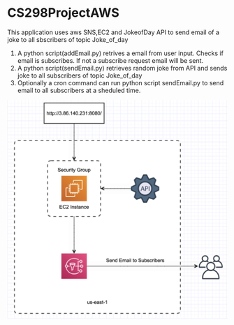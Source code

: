 # CS298ProjectAWS

This application uses aws SNS,EC2 and JokeofDay API to send email of a joke to all sbscribers of topic Joke_of_day
1) A python script(addEmail.py) retrives a email from user input. Checks if email is subscribes. If not a subscribe request 
   email will be sent.
2) A python script(sendEmail.py) retrieves random joke from API and sends joke to all subscribers of topic Joke_of_day
3) Optionally a cron command can run python script sendEmail.py to send email to all subscribers at a sheduled time.

![My Image](Diagram.png)
